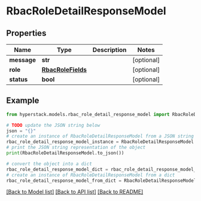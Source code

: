 # RbacRoleDetailResponseModel


## Properties

Name | Type | Description | Notes
------------ | ------------- | ------------- | -------------
**message** | **str** |  | [optional] 
**role** | [**RbacRoleFields**](RbacRoleFields.md) |  | [optional] 
**status** | **bool** |  | [optional] 

## Example

```python
from hyperstack.models.rbac_role_detail_response_model import RbacRoleDetailResponseModel

# TODO update the JSON string below
json = "{}"
# create an instance of RbacRoleDetailResponseModel from a JSON string
rbac_role_detail_response_model_instance = RbacRoleDetailResponseModel.from_json(json)
# print the JSON string representation of the object
print(RbacRoleDetailResponseModel.to_json())

# convert the object into a dict
rbac_role_detail_response_model_dict = rbac_role_detail_response_model_instance.to_dict()
# create an instance of RbacRoleDetailResponseModel from a dict
rbac_role_detail_response_model_from_dict = RbacRoleDetailResponseModel.from_dict(rbac_role_detail_response_model_dict)
```
[[Back to Model list]](../README.md#documentation-for-models) [[Back to API list]](../README.md#documentation-for-api-endpoints) [[Back to README]](../README.md)


